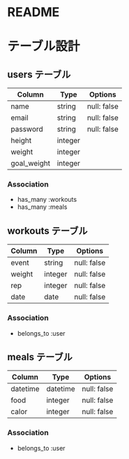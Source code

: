 # README

# テーブル設計

## users テーブル

| Column          | Type      | Options     |
| --------        | ------    | ----------- |
| name            | string    | null: false |
| email           | string    | null: false |
| password        | string    | null: false |
| height          | integer   |             |
| weight          | integer   |             |
| goal_weight     | integer   |             |

### Association

- has_many :workouts
- has_many :meals

## workouts テーブル

| Column          | Type      | Options     |
| --------        | ------    | ----------- |
| event           | string    | null: false |
| weight          | integer   | null: false |
| rep             | integer   | null: false |
| date            | date      | null: false |


### Association

- belongs_to :user

## meals テーブル

| Column          | Type      | Options     |
| --------        | ------    | ----------- |
| datetime        | datetime  | null: false |
| food            | integer   | null: false |
| calor           | integer   | null: false |


### Association

- belongs_to :user
